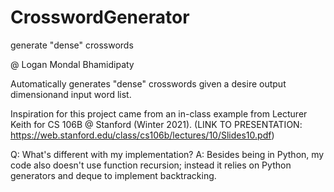 # CrosswordGenerator
generate "dense" crosswords

@ Logan Mondal Bhamidipaty

Automatically generates "dense" crosswords given a desire output dimensionand input word list.

Inspiration for this project came from an in-class example from Lecturer Keith for CS 106B @ Stanford (Winter 2021).
(LINK TO PRESENTATION: https://web.stanford.edu/class/cs106b/lectures/10/Slides10.pdf)

Q: What's different with my implementation?
A: Besides being in Python, my code also doesn't use function recursion;
instead it relies on Python generators and deque to implement backtracking.
